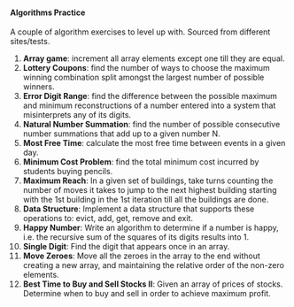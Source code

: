 #### Algorithms Practice

A couple of algorithm exercises to level up with. Sourced from different sites/tests. 
1. __Array game__: increment all array elements except one till they are equal.
2. __Lottery Coupons__: find the number of ways to choose the maximum winning combination split amongst the largest number of possible winners. 
3. __Error Digit Range__: find the difference between the possible maximum and minimum reconstructions of a number entered into a system that misinterprets any of its digits. 
4. __Natural Number Summation__: find the number of possible consecutive number summations that add up to a given number N. 
5. __Most Free Time__: calculate the most free time between events in a given day.
6. __Minimum Cost Problem__: find the total minimum cost incurred by students buying pencils. 
7. __Maximum Reach__: In a given set of buildings, take turns counting the number of moves it takes to jump to the next highest building starting with the 1st building in the 1st iteration till all the buildings are done. 
8. __Data Structure__: Implement a data structure that supports these operations to: evict, add, get, remove and exit. 
9. __Happy Number__: Write an algorithm to determine if a number is happy, i.e. the recursive sum of the squares of its digits results into 1. 
10. __Single Digit__: Find the digit that appears once in an array.
11. __Move Zeroes__: Move all the zeroes in the array to the end without creating a new array, and maintaining the relative order of the non-zero elements.
12. __Best Time to Buy and Sell Stocks II__: Given an array of prices of stocks. Determine when to buy and sell in order to achieve maximum profit.  
